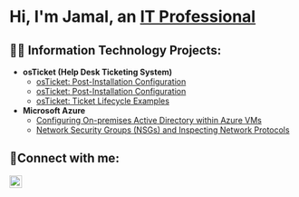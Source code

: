 <h1>Hi, I'm Jamal, an <a href="https://www.linkedin.com/in/jamalcopeland/">IT Professional</a></h1>

<h2>👨‍💻 Information Technology Projects:</h2>

- <b>osTicket (Help Desk Ticketing System)</b>
  - [osTicket: Post-Installation Configuration](https://github.com/jamalcopeland/osticket-prereqs)
  - [osTicket: Post-Installation Configuration](https://github.com/jamalcopeland/post-install-config)
  - [osTicket: Ticket Lifecycle Examples](https://github.com/jamalcopeland/ticket-lifecycle)
- <b>Microsoft Azure</b>
  - [Configuring On-premises Active Directory within Azure VMs](https://github.com/jamalcopeland/configure-ad)
  - [Network Security Groups (NSGs) and Inspecting Network Protocols](https://github.com/jamalcopeland/azure-network-protocols)

<h2>🤳Connect with me:</h2>

[<img align="left" alt="Josh | LinkedIn" width="22px" src="https://cdn.jsdelivr.net/npm/simple-icons@v3/icons/linkedin.svg" />][linkedin]

[linkedin]: https://linkedin.com/in/jamalcopeland
